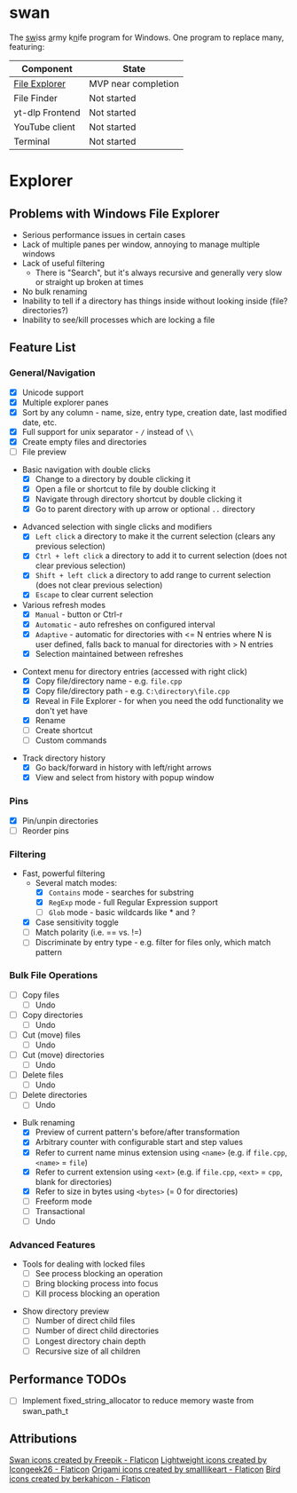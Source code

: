 # swan

The <u>sw</u>iss <u>a</u>rmy k<u>n</u>ife program for Windows. One program to replace many, featuring:

| Component | State |
| - | - |
| [File Explorer](#explorer) | MVP near completion |
| File Finder | Not started |
| yt-dlp Frontend | Not started |
| YouTube client | Not started |
| Terminal | Not started |

# Explorer

## Problems with Windows File Explorer

- Serious performance issues in certain cases
- Lack of multiple panes per window, annoying to manage multiple windows
- Lack of useful filtering
  - There is "Search", but it's always recursive and generally very slow or straight up broken at times
- No bulk renaming
- Inability to tell if a directory has things inside without looking inside (file? directories?)
- Inability to see/kill processes which are locking a file

## Feature List

### General/Navigation

- [x] Unicode support
- [x] Multiple explorer panes
- [x] Sort by any column - name, size, entry type, creation date, last modified date, etc.
- [x] Full support for unix separator - `/` instead of `\\`
- [x] Create empty files and directories
- [ ] File preview

<!-- TODO: GIF demo -->
- Basic navigation with double clicks
  - [x] Change to a directory by double clicking it
  - [x] Open a file or shortcut to file by double clicking it
  - [x] Navigate through directory shortcut by double clicking it
  - [x] Go to parent directory with up arrow or optional `..` directory

<!-- TODO: GIF demo -->
- Advanced selection with single clicks and modifiers
  - [x] `Left click` a directory to make it the current selection (clears any previous selection)
  - [x] `Ctrl + left click` a directory to add it to current selection (does not clear previous selection)
  - [x] `Shift + left click` a directory to add range to current selection (does not clear previous selection)
  - [x] `Escape` to clear current selection

- Various refresh modes
  - [x] `Manual` - button or Ctrl-r
  - [x] `Automatic` - auto refreshes on configured interval
  - [x] `Adaptive` - automatic for directories with <= N entries where N is user defined, falls back to manual for directories with > N entries
  - [x] Selection maintained between refreshes

<!-- TODO: GIF demo -->
- Context menu for directory entries (accessed with right click)
  - [x] Copy file/directory name - e.g. `file.cpp`
  - [x] Copy file/directory path - e.g. `C:\directory\file.cpp`
  - [x] Reveal in File Explorer - for when you need the odd functionality we don't yet have
  - [x] Rename
  - [ ] Create shortcut
  - [ ] Custom commands

<!-- TODO: GIF demo -->
- Track directory history
  - [x] Go back/forward in history with left/right arrows
  - [x] View and select from history with popup window

### Pins

<!-- TODO: GIF demo -->

- [x] Pin/unpin directories
- [ ] Reorder pins

### Filtering

<!-- TODO: GIF demo -->
- Fast, powerful filtering
  - Several match modes:
    - [x] `Contains` mode - searches for substring
    - [x] `RegExp` mode - full Regular Expression support
    - [ ] `Glob` mode - basic wildcards like * and ?
  - [x] Case sensitivity toggle
  - [ ] Match polarity (i.e. == vs. !=)
  - [ ] Discriminate by entry type - e.g. filter for files only, which match pattern

### Bulk File Operations

<!-- TODO: GIF demo -->
- [ ] Copy files
  - [ ] Undo
- [ ] Copy directories
  - [ ] Undo
- [ ] Cut (move) files
  - [ ] Undo
- [ ] Cut (move) directories
  - [ ] Undo
- [ ] Delete files
  - [ ] Undo
- [ ] Delete directories
  - [ ] Undo

- Bulk renaming
  - [x] Preview of current pattern's before/after transformation
  - [x] Arbitrary counter with configurable start and step values
  - [x] Refer to current name minus extension using `<name>` (e.g. if `file.cpp`, `<name>` = `file`)
  - [x] Refer to current extension using `<ext>` (e.g. if `file.cpp`, `<ext>` = `cpp`, blank for directories)
  - [x] Refer to size in bytes using `<bytes>` (= 0 for directories)
  - [ ] Freeform mode
  - [ ] Transactional
  - [ ] Undo

### Advanced Features

<!-- TODO: GIF demo -->
- Tools for dealing with locked files
  - [ ] See process blocking an operation
  - [ ] Bring blocking process into focus
  - [ ] Kill process blocking an operation

<!-- TODO: GIF demo -->
- Show directory preview
  - [ ] Number of direct child files
  - [ ] Number of direct child directories
  - [ ] Longest directory chain depth
  - [ ] Recursive size of all children

## Performance TODOs

- [ ] Implement fixed_string_allocator to reduce memory waste from swan_path_t

## Attributions

<a href="https://www.flaticon.com/free-icons/swan" title="swan icons">Swan icons created by Freepik - Flaticon</a>
<a href="https://www.flaticon.com/free-icons/lightweight" title="lightweight icons">Lightweight icons created by Icongeek26 - Flaticon</a>
<a href="https://www.flaticon.com/free-icons/origami" title="origami icons">Origami icons created by smalllikeart - Flaticon</a>
<a href="https://www.flaticon.com/free-icons/bird" title="bird icons">Bird icons created by berkahicon - Flaticon</a>
